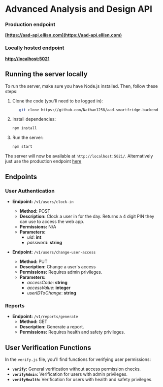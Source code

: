 # Advanced Analysis and Design API

### Production endpoint
**[https://aad-api.ellisn.com](https://aad-api.ellisn.com)**
### Locally hosted endpoint
**[http://localhost:5021](http://localhost:5021)**

## Running the server locally

To run the server, make sure you have Node.js installed. Then, follow these steps:

1. Clone the code (you'll need to be logged in):
    ```bash
       git clone https://github.com/Nathan1258/aad-smartfridge-backend
    ```

2. Install dependencies:
   ```bash
   npm install
   ```
3. Run the server:

    ```bash
   npm start
   ```
The server will now be available at `http://localhost:5021/`. Alternatively just use the production endpoint [here](https://aad-api.ellisn.com)


## Endpoints

### User Authentication

- **Endpoint:** `/v1/users/clock-in`
  - **Method:** POST
  - **Description:** Clock a user in for the day. Returns a 4 digit PIN they can use to access the web app.
  - **Permissions:** N/A
  - **Parameters:**
    - *uid*: **int**
    - *password*: **string**

- **Endpoint:** `/v1/users/change-user-access`
  - **Method:** PUT
  - **Description:** Change a user's access
  - **Permissions:** Requires admin privileges.
  - **Parameters:**
    - *accessCode*: **string**
    - *accessValue*: **integer**
    - *userIDToChange*: **string**

### Reports

- **Endpoint:** `/v1/reports/generate`
  - **Method:** GET
  - **Description:** Generate a report.
  - **Permissions:** Requires health and safety privileges.

## User Verification Functions

In the `verify.js` file, you'll find functions for verifying user permissions:

- **`verify`:** General verification without access permission checks.
- **`verifyAdmin`:** Verification for users with admin privileges.
- **`verifyHealth`:** Verification for users with health and safety privileges.
